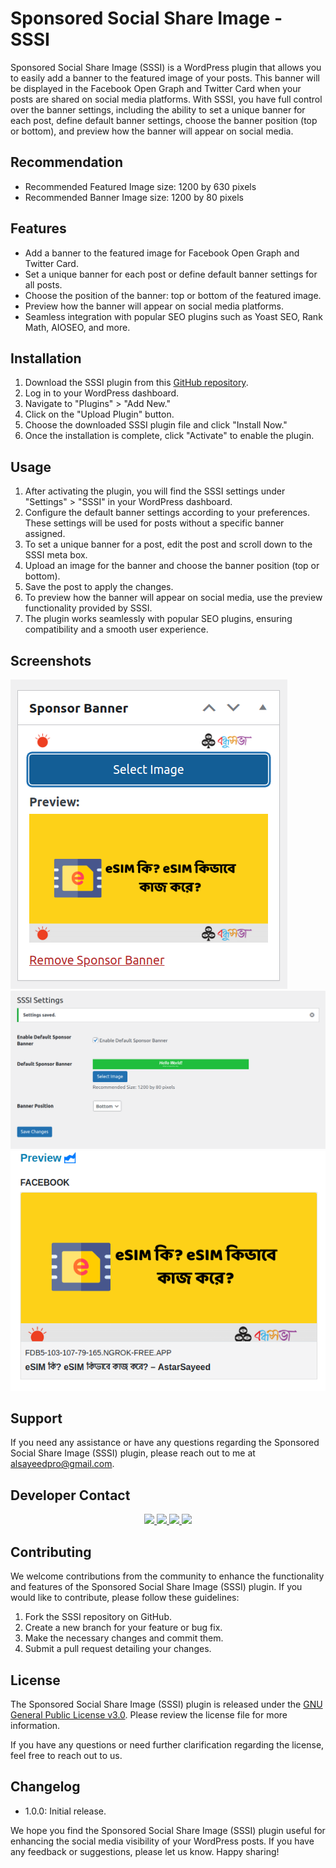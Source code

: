 # Sponsored Social Share Image - SSSI

Sponsored Social Share Image (SSSI) is a WordPress plugin that allows you to easily add a banner to the featured image of your posts. This banner will be displayed in the Facebook Open Graph and Twitter Card when your posts are shared on social media platforms. With SSSI, you have full control over the banner settings, including the ability to set a unique banner for each post, define default banner settings, choose the banner position (top or bottom), and preview how the banner will appear on social media.

## Recommendation

- Recommended Featured Image size: 1200 by 630 pixels
- Recommended Banner Image size: 1200 by 80 pixels

## Features

- Add a banner to the featured image for Facebook Open Graph and Twitter Card.
- Set a unique banner for each post or define default banner settings for all posts.
- Choose the position of the banner: top or bottom of the featured image.
- Preview how the banner will appear on social media platforms.
- Seamless integration with popular SEO plugins such as Yoast SEO, Rank Math, AIOSEO, and more.

## Installation

1. Download the SSSI plugin from this [GitHub repository](https://github.com/alsayeedar/sponsored-social-share-image/).
2. Log in to your WordPress dashboard.
3. Navigate to "Plugins" > "Add New."
4. Click on the "Upload Plugin" button.
5. Choose the downloaded SSSI plugin file and click "Install Now."
6. Once the installation is complete, click "Activate" to enable the plugin.

## Usage

1. After activating the plugin, you will find the SSSI settings under "Settings" > "SSSI" in your WordPress dashboard.
2. Configure the default banner settings according to your preferences. These settings will be used for posts without a specific banner assigned.
3. To set a unique banner for a post, edit the post and scroll down to the SSSI meta box.
4. Upload an image for the banner and choose the banner position (top or bottom).
5. Save the post to apply the changes.
6. To preview how the banner will appear on social media, use the preview functionality provided by SSSI.
7. The plugin works seamlessly with popular SEO plugins, ensuring compatibility and a smooth user experience.

## Screenshots
![Meta box](Screenshots/Screenshot1.png)
![Settins](Screenshots/Screenshot2.png)
![Preview](Screenshots/Screenshot3.png)

## Support

If you need any assistance or have any questions regarding the Sponsored Social Share Image (SSSI) plugin, please reach out to me at [alsayeedpro@gmail.com](mailto:alsayeedpro@gmail.com).

## Developer Contact
<div style="text-align: center; place-items: center;">
    <a href="https://www.facebook.com/AlSayeedOfficial">
        <img src="https://img.shields.io/badge/Facebook-1877F2?style=for-the-badge&logo=facebook&logoColor=white">
    </a>
    <a href="https://www.instagram.com/AlSayeedAR">
        <img src="https://img.shields.io/badge/Instagram-E4405F?style=for-the-badge&logo=instagram&logoColor=white">
    </a>
    <a href="https://t.me/AlSayeedAR">
        <img src="https://img.shields.io/badge/Telegram-2CA5E0?style=for-the-badge&logo=telegram&logoColor=white">
    </a>
    <a href="https://wa.me/8801868188006">
        <img src="https://img.shields.io/badge/WhatsApp-25D366?style=for-the-badge&logo=whatsapp&logoColor=white">
    </a>
</div>

## Contributing

We welcome contributions from the community to enhance the functionality and features of the Sponsored Social Share Image (SSSI) plugin. If you would like to contribute, please follow these guidelines:

1. Fork the SSSI repository on GitHub.
2. Create a new branch for your feature or bug fix.
3. Make the necessary changes and commit them.
4. Submit a pull request detailing your changes.

## License

The Sponsored Social Share Image (SSSI) plugin is released under the [GNU General Public License v3.0](https://www.gnu.org/licenses/gpl-3.0.en.html). Please review the license file for more information.

If you have any questions or need further clarification regarding the license, feel free to reach out to us.


## Changelog

- 1.0.0: Initial release.

We hope you find the Sponsored Social Share Image (SSSI) plugin useful for enhancing the social media visibility of your WordPress posts. If you have any feedback or suggestions, please let us know. Happy sharing!
